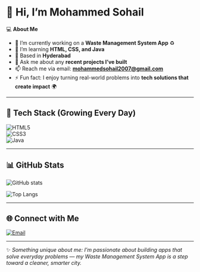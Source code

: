 # 👋 Hi, I’m Mohammed Sohail  

💻 **About Me**  
- 🔭 I’m currently working on a **Waste Management System App** ♻️  
- 🌱 I’m learning **HTML, CSS, and Java**  
- 📍 Based in **Hyderabad**  
- 💬 Ask me about any **recent projects I’ve built**  
- 📫 Reach me via email: **mohammedsohail2007@gmail.com**  
- ⚡ Fun fact: I enjoy turning real-world problems into **tech solutions that create impact** 🌍  

---

## 🚀 Tech Stack (Growing Every Day)  
![HTML5](https://img.shields.io/badge/-HTML5-E34F26?logo=html5&logoColor=fff)  
![CSS3](https://img.shields.io/badge/-CSS3-1572B6?logo=css3&logoColor=fff)  
![Java](https://img.shields.io/badge/-Java-007396?logo=java&logoColor=fff)  

---

## 📊 GitHub Stats  
![GitHub stats](https://github-readme-stats.vercel.app/api?username=mohammedsohail2006&show_icons=true&theme=radical)  

![Top Langs](https://github-readme-stats.vercel.app/api/top-langs/?username=mohammedsohail2006&layout=compact&theme=radical)  

---

## 🌐 Connect with Me  
[![Email](https://img.shields.io/badge/Email-D14836?logo=gmail&logoColor=white)](mailto:mohammedsohail2007@gmail.com)  

---

✨ *Something unique about me: I’m passionate about building apps that solve everyday problems — my Waste Management System App is a step toward a cleaner, smarter city.*  
